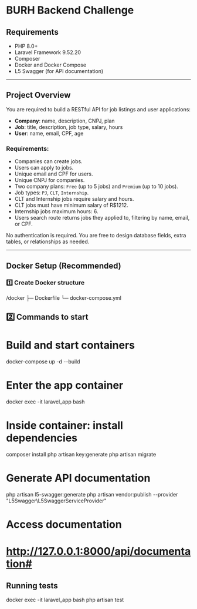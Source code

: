 # BURH Backend Challenge

## Requirements
- PHP 8.0+
- Laravel Framework 9.52.20
- Composer
- Docker and Docker Compose
- L5 Swagger (for API documentation)

---

## Project Overview
You are required to build a RESTful API for job listings and user applications:

- **Company**: name, description, CNPJ, plan
- **Job**: title, description, job type, salary, hours
- **User**: name, email, CPF, age

### Requirements:
- Companies can create jobs.
- Users can apply to jobs.
- Unique email and CPF for users.
- Unique CNPJ for companies.
- Two company plans: `Free` (up to 5 jobs) and `Premium` (up to 10 jobs).
- Job types: `PJ`, `CLT`, `Internship`.
- CLT and Internship jobs require salary and hours.
- CLT jobs must have minimum salary of R$1212.
- Internship jobs maximum hours: 6.
- Users search route returns jobs they applied to, filtering by name, email, or CPF.

No authentication is required. You are free to design database fields, extra tables, or relationships as needed.

---

## Docker Setup (Recommended)

### 1️⃣ Create Docker structure
/docker
├─ Dockerfile
└─ docker-compose.yml


## 2️⃣  Commands to start 

# Build and start containers
docker-compose up -d --build

# Enter the app container
docker exec -it laravel_app bash

# Inside container: install dependencies
composer install
php artisan key:generate
php artisan migrate

# Generate API documentation
php artisan l5-swagger:generate
php artisan vendor:publish --provider "L5Swagger\L5SwaggerServiceProvider"

# Access documentation
# http://127.0.0.1:8000/api/documentation#


## Running tests

docker exec -it laravel_app bash
php artisan test
